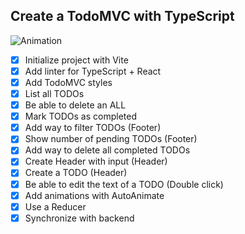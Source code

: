 ## Create a TodoMVC with TypeScript

![Animation](https://github.com/amaimus/react-todo-app-typescript/assets/35699916/beea185f-9614-4875-b10b-37ab728c45c3)

- [x] Initialize project with Vite
- [x] Add linter for TypeScript + React
- [x] Add TodoMVC styles
- [x] List all TODOs
- [x] Be able to delete an ALL
- [x] Mark TODOs as completed
- [x] Add way to filter TODOs (Footer)
- [x] Show number of pending TODOs (Footer)
- [x] Add way to delete all completed TODOs
- [x] Create Header with input (Header)
- [x] Create a TODO (Header)
- [x] Be able to edit the text of a TODO (Double click)
- [x] Add animations with AutoAnimate
- [x] Use a Reducer
- [x] Synchronize with backend
